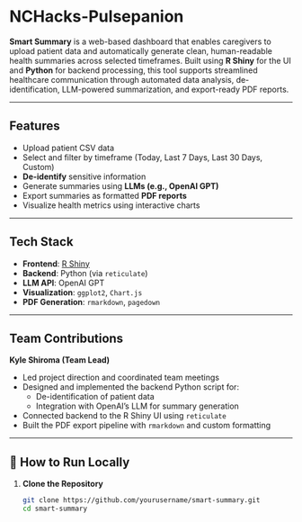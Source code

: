 # NCHacks-Pulsepanion

**Smart Summary** is a web-based dashboard that enables caregivers to upload patient data and automatically generate clean, human-readable health summaries across selected timeframes. Built using **R Shiny** for the UI and **Python** for backend processing, this tool supports streamlined healthcare communication through automated data analysis, de-identification, LLM-powered summarization, and export-ready PDF reports.

---

## Features

- Upload patient CSV data
- Select and filter by timeframe (Today, Last 7 Days, Last 30 Days, Custom)
- **De-identify** sensitive information
- Generate summaries using **LLMs (e.g., OpenAI GPT)**
- Export summaries as formatted **PDF reports**
- Visualize health metrics using interactive charts

---

## Tech Stack

- **Frontend**: [R Shiny](https://shiny.posit.co/)
- **Backend**: Python (via `reticulate`)
- **LLM API**: OpenAI GPT
- **Visualization**: `ggplot2`, `Chart.js`
- **PDF Generation**: `rmarkdown`, `pagedown`

---

## Team Contributions

**Kyle Shiroma (Team Lead)**  
- Led project direction and coordinated team meetings  
- Designed and implemented the backend Python script for:  
  - De-identification of patient data  
  - Integration with OpenAI’s LLM for summary generation  
- Connected backend to the R Shiny UI using `reticulate`  
- Built the PDF export pipeline with `rmarkdown` and custom formatting

---

## 📂 How to Run Locally

1. **Clone the Repository**
   ```bash
   git clone https://github.com/yourusername/smart-summary.git
   cd smart-summary

